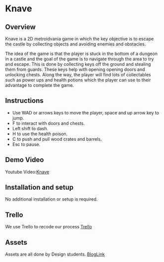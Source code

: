 Knave
=======

## Overview
Knave is a 2D metroidvania game in which the key objective is to escape the 
castle by collecting objects and avoiding enemies and obstacles.

The idea of the game is that the player is stuck in the bottom of a dungeon in 
a castle and the goal of the game is to navigate through the area to try 
and escape. This is done by collecting keys off the ground and stealing them 
from guards. These keys help with opening opening doors and unlocking chests. 
Along the way, the player will find lots of collectables such as power ups and 
health potions which the player can use to their advantage to complete the game.

## Instructions
* Use WAD or arrows keys to move the player, space and up arrow key to jump.
* F to interact with doors and chests.
* Left shift to dash.
* H to use the health poison.
* C to push and pull wood crates and barrels.
* Esc to pause.

## Demo Video
Youtube Video:[Knave](https://www.youtube.com/watch?v=eKuPFtq4LGs&feature=youtu.be)



## Installation and setup
No additional installation or setup is required.



## Trello
We use Trello to recode our process
[Trello](https://trello.com/b/YRIF5FF9/knave-tasks)


## Assets
Assets are all done by Design students.
[BlogLink](https://jwu-mddn243.blogspot.com/)
